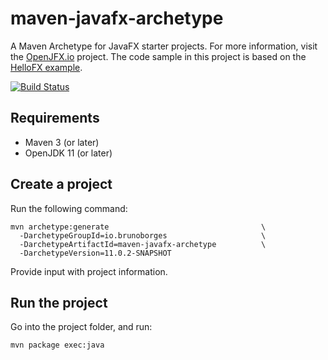 # maven-javafx-archetype

A Maven Archetype for JavaFX starter projects. For more information, visit the [OpenJFX.io](https://openjfx.io) project. The code sample in this project is based on the [HelloFX example](https://github.com/openjfx/samples/tree/6226973589d905a77326c0391ac3fbbc4ca7d3cc/HelloFX/Maven).

[![Build Status](https://dev.azure.com/brunoborges-github/maven-javafx-archetype/_apis/build/status/brunoborges.maven-javafx-archetype?branchName=master&label=Build)](https://dev.azure.com/brunoborges-github/maven-javafx-archetype/_build/latest?definitionId=2&branchName=master)

## Requirements

- Maven 3 (or later)
- OpenJDK 11 (or later)

## Create a project

Run the following command:

```
mvn archetype:generate                                  \
  -DarchetypeGroupId=io.brunoborges                     \
  -DarchetypeArtifactId=maven-javafx-archetype          \
  -DarchetypeVersion=11.0.2-SNAPSHOT
```

Provide input with project information.

## Run the project

Go into the project folder, and run:

    mvn package exec:java

